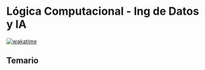 # Lógica Computacional - Ing de Datos y IA

[![wakatime](https://wakatime.com/badge/user/8ef73281-6d0a-4758-af11-fd880ca3009c/project/e9a166dd-9cc4-4834-bebf-541eb62b095c.svg?style=for-the-badge)](https://wakatime.com/badge/user/8ef73281-6d0a-4758-af11-fd880ca3009c/project/e9a166dd-9cc4-4834-bebf-541eb62b095c)

## Temario
